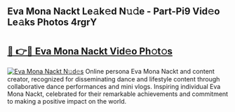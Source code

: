 ## Eva Mona Nackt Le𝚊k𝚎d N𝚞𝚍e - Part-Pi9 Vid𝚎o Le𝚊ks Photos 4rgrY

# <h2><a href="http://fb4yau.evod.top/?m=Eva+Mona+Nackt">🔗 👉🔴 Eva Mona Nackt Vid𝚎o Ph𝚘t𝚘s</a></h2>

[![Eva Mona Nackt N𝚞d𝚎s](https://i.imgur.com/8V9OHl7.gif)](http://fb4yau.evod.top/?m=Eva+Mona+Nackt)
Online persona Eva Mona Nackt and content creator, recognized for disseminating dance and lifestyle content through collaborative dance performances and mini vlogs. Inspiring individual Eva Mona Nackt, celebrated for their remarkable achievements and commitment to making a positive impact on the world. 
